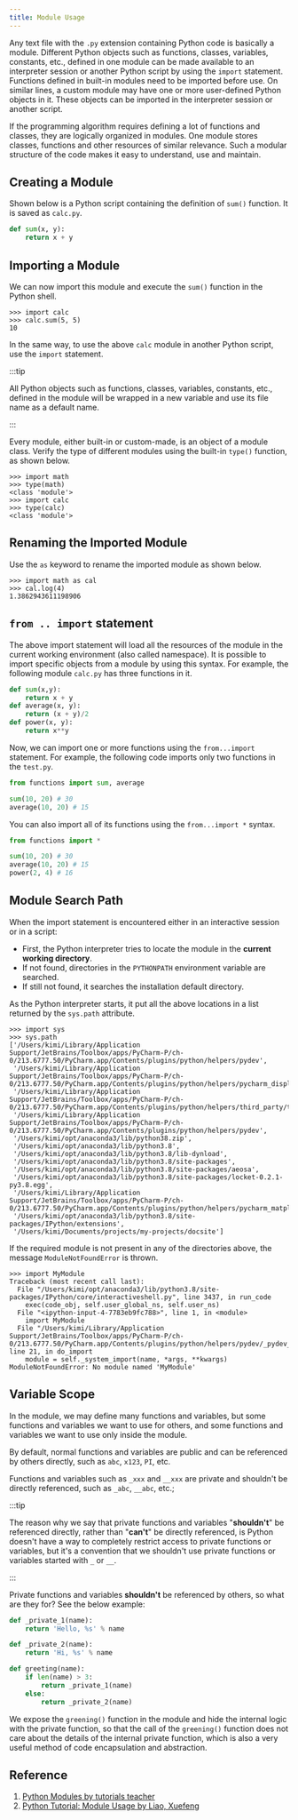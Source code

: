 ```yaml
---
title: Module Usage
---
```


Any text file with the `.py` extension containing Python code is basically a module. Different Python objects such as functions, classes, variables, constants, etc., defined in one module can be made available to an interpreter session or another Python script by using the `import` statement. Functions defined in built-in modules need to be imported before use. On similar lines, a custom module may have one or more user-defined Python objects in it. These objects can be imported in the interpreter session or another script.

If the programming algorithm requires defining a lot of functions and classes, they are logically organized in modules. One module stores classes, functions and other resources of similar relevance. Such a modular structure of the code makes it easy to understand, use and maintain.

## Creating a Module

Shown below is a Python script containing the definition of `sum()` function. It is saved as `calc.py`.

```py title="calc.py"
def sum(x, y):
    return x + y
```

## Importing a Module

We can now import this module and execute the `sum()` function in the Python shell.

```shell
>>> import calc
>>> calc.sum(5, 5)
10
```

In the same way, to use the above `calc` module in another Python script, use the `import` statement.

:::tip

All Python objects such as functions, classes, variables, constants, etc., defined in the module will be wrapped in a new variable and use its file name as a default name.

:::

Every module, either built-in or custom-made, is an object of a module class. Verify the type of different modules using the built-in `type()` function, as shown below.

```shell
>>> import math
>>> type(math)
<class 'module'>
>>> import calc
>>> type(calc)
<class 'module'>
```

## Renaming the Imported Module

Use the `as` keyword to rename the imported module as shown below.

```shell
>>> import math as cal
>>> cal.log(4)
1.3862943611198906
```

## `from .. import` statement

The above import statement will load all the resources of the module in the current working environment (also called namespace). It is possible to import specific objects from a module by using this syntax. For example, the following module `calc.py` has three functions in it.

```python title=calc.py
def sum(x,y):
    return x + y
def average(x, y):
    return (x + y)/2
def power(x, y):
    return x**y
```

Now, we can import one or more functions using the `from...import` statement. For example, the following code imports only two functions in the `test.py`.

```python title=test.py
from functions import sum, average

sum(10, 20) # 30
average(10, 20) # 15
```

You can also import all of its functions using the `from...import *` syntax.

```python title=test.py
from functions import *

sum(10, 20) # 30
average(10, 20) # 15
power(2, 4) # 16
```

## Module Search Path

When the import statement is encountered either in an interactive session or in a script:

- First, the Python interpreter tries to locate the module in the **current working directory**.
- If not found, directories in the `PYTHONPATH` environment variable are searched.
- If still not found, it searches the installation default directory.

As the Python interpreter starts, it put all the above locations in a list returned by the `sys.path` attribute.

```shell
>>> import sys
>>> sys.path
['/Users/kimi/Library/Application Support/JetBrains/Toolbox/apps/PyCharm-P/ch-0/213.6777.50/PyCharm.app/Contents/plugins/python/helpers/pydev',
 '/Users/kimi/Library/Application Support/JetBrains/Toolbox/apps/PyCharm-P/ch-0/213.6777.50/PyCharm.app/Contents/plugins/python/helpers/pycharm_display',
 '/Users/kimi/Library/Application Support/JetBrains/Toolbox/apps/PyCharm-P/ch-0/213.6777.50/PyCharm.app/Contents/plugins/python/helpers/third_party/thriftpy',
 '/Users/kimi/Library/Application Support/JetBrains/Toolbox/apps/PyCharm-P/ch-0/213.6777.50/PyCharm.app/Contents/plugins/python/helpers/pydev',
 '/Users/kimi/opt/anaconda3/lib/python38.zip',
 '/Users/kimi/opt/anaconda3/lib/python3.8',
 '/Users/kimi/opt/anaconda3/lib/python3.8/lib-dynload',
 '/Users/kimi/opt/anaconda3/lib/python3.8/site-packages',
 '/Users/kimi/opt/anaconda3/lib/python3.8/site-packages/aeosa',
 '/Users/kimi/opt/anaconda3/lib/python3.8/site-packages/locket-0.2.1-py3.8.egg',
 '/Users/kimi/Library/Application Support/JetBrains/Toolbox/apps/PyCharm-P/ch-0/213.6777.50/PyCharm.app/Contents/plugins/python/helpers/pycharm_matplotlib_backend',
 '/Users/kimi/opt/anaconda3/lib/python3.8/site-packages/IPython/extensions',
 '/Users/kimi/Documents/projects/my-projects/docsite']
```

If the required module is not present in any of the directories above, the message `ModuleNotFoundError` is thrown.

```shell
>>> import MyModule
Traceback (most recent call last):
  File "/Users/kimi/opt/anaconda3/lib/python3.8/site-packages/IPython/core/interactiveshell.py", line 3437, in run_code
    exec(code_obj, self.user_global_ns, self.user_ns)
  File "<ipython-input-4-7783eb9fc788>", line 1, in <module>
    import MyModule
  File "/Users/kimi/Library/Application Support/JetBrains/Toolbox/apps/PyCharm-P/ch-0/213.6777.50/PyCharm.app/Contents/plugins/python/helpers/pydev/_pydev_bundle/pydev_import_hook.py", line 21, in do_import
    module = self._system_import(name, *args, **kwargs)
ModuleNotFoundError: No module named 'MyModule'
```

## Variable Scope

In the module, we may define many functions and variables, but some functions and variables we want to use for others, and some functions and variables we want to use only inside the module.

By default, normal functions and variables are public and can be referenced by others directly, such as `abc`, `x123`, `PI`, etc.

Functions and variables such as `_xxx` and `__xxx` are private and shouldn't be directly referenced, such as `_abc`, `__abc`, etc.;

:::tip

The reason why we say that private functions and variables "**shouldn't**" be referenced directly, rather than "**can't**" be directly referenced, is Python doesn't have a way to completely restrict access to private functions or variables, but it's a convention that we shouldn't use private functions or variables started with `_` or `__`.

:::

Private functions and variables **shouldn't** be referenced by others, so what are they for? See the below example:

```py
def _private_1(name):
    return 'Hello, %s' % name

def _private_2(name):
    return 'Hi, %s' % name

def greeting(name):
    if len(name) > 3:
        return _private_1(name)
    else:
        return _private_2(name)
```

We expose the `greening()` function in the module and hide the internal logic with the private function, so that the call of the `greening()` function does not care about the details of the internal private function, which is also a very useful method of code encapsulation and abstraction.

## Reference

1. [Python Modules by tutorials teacher](https://www.tutorialsteacher.com/python/python-module)
2. [Python Tutorial: Module Usage by Liao, Xuefeng](https://www.liaoxuefeng.com/wiki/1016959663602400/1017455068170048)
